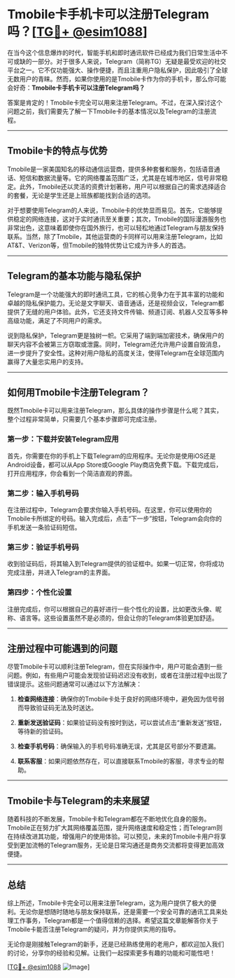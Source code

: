 # Tmobile卡手机卡可以注册Telegram吗？[[TG💪+ @esim1088](https://t.me/s/esim1088)]

在当今这个信息爆炸的时代，智能手机和即时通讯软件已经成为我们日常生活中不可或缺的一部分。对于很多人来说，Telegram（简称TG）无疑是最受欢迎的社交平台之一。它不仅功能强大、操作便捷，而且注重用户隐私保护，因此吸引了全球无数用户的青睐。然而，如果你使用的是Tmobile卡作为你的手机卡，那么你可能会好奇：**Tmobile卡手机卡可以注册Telegram吗？**

答案是肯定的！Tmobile卡完全可以用来注册Telegram。不过，在深入探讨这个问题之前，我们需要先了解一下Tmobile卡的基本情况以及Telegram的注册流程。

---

## Tmobile卡的特点与优势

Tmobile是一家美国知名的移动通信运营商，提供多种套餐和服务，包括语音通话、短信和数据流量等。它的网络覆盖范围广泛，尤其是在城市地区，信号非常稳定。此外，Tmobile还以灵活的资费计划著称，用户可以根据自己的需求选择适合的套餐，无论是学生还是上班族都能找到合适的选项。

对于想要使用Telegram的人来说，Tmobile卡的优势显而易见。首先，它能够提供稳定的网络连接，这对于实时通讯至关重要；其次，Tmobile的国际漫游服务也非常出色，这意味着即使你在国外旅行，也可以轻松地通过Telegram与朋友保持联系。当然，除了Tmobile，其他运营商的卡同样可以用来注册Telegram，比如AT&T、Verizon等，但Tmobile的独特优势让它成为许多人的首选。

---

## Telegram的基本功能与隐私保护

Telegram是一个功能强大的即时通讯工具，它的核心竞争力在于其丰富的功能和卓越的隐私保护能力。无论是文字聊天、语音通话，还是视频会议，Telegram都提供了无缝的用户体验。此外，它还支持文件传输、频道订阅、机器人交互等多种高级功能，满足了不同用户的需求。

说到隐私保护，Telegram更是独树一帜。它采用了端到端加密技术，确保用户的聊天内容不会被第三方窃取或泄露。同时，Telegram还允许用户设置自毁消息，进一步提升了安全性。这种对用户隐私的高度关注，使得Telegram在全球范围内赢得了大量忠实用户的支持。

---

## 如何用Tmobile卡注册Telegram？

既然Tmobile卡可以用来注册Telegram，那么具体的操作步骤是什么呢？其实，整个过程非常简单，只需要几个基本步骤即可完成注册。

### 第一步：下载并安装Telegram应用

首先，你需要在你的手机上下载Telegram的应用程序。无论你是使用iOS还是Android设备，都可以从App Store或Google Play商店免费下载。下载完成后，打开应用程序，你会看到一个简洁直观的界面。

### 第二步：输入手机号码

在注册过程中，Telegram会要求你输入手机号码。在这里，你可以使用你的Tmobile卡所绑定的号码。输入完成后，点击“下一步”按钮，Telegram会向你的手机发送一条验证码短信。

### 第三步：验证手机号码

收到验证码后，将其输入到Telegram提供的验证框中。如果一切正常，你将成功完成注册，并进入Telegram的主界面。

### 第四步：个性化设置

注册完成后，你可以根据自己的喜好进行一些个性化的设置，比如更改头像、昵称、语言等。这些设置虽然不是必须的，但会让你的Telegram体验更加舒适。

---

## 注册过程中可能遇到的问题

尽管Tmobile卡可以顺利注册Telegram，但在实际操作中，用户可能会遇到一些问题。例如，有些用户可能会发现验证码迟迟没有收到，或者在注册过程中出现了错误提示。这些问题通常可以通过以下方法解决：

1. **检查网络连接**：确保你的Tmobile卡处于良好的网络环境中，避免因为信号弱而导致验证码无法及时送达。
   
2. **重新发送验证码**：如果验证码没有按时到达，可以尝试点击“重新发送”按钮，等待新的验证码。

3. **检查手机号码**：确保输入的手机号码准确无误，尤其是区号部分不要遗漏。

4. **联系客服**：如果问题依然存在，可以直接联系Tmobile的客服，寻求专业的帮助。

---

## Tmobile卡与Telegram的未来展望

随着科技的不断发展，Tmobile卡和Telegram都在不断地优化自身的服务。Tmobile正在努力扩大其网络覆盖范围，提升网络速度和稳定性；而Telegram则在持续改进其功能，增强用户的使用体验。可以预见，未来的Tmobile卡用户将享受到更加流畅的Telegram服务，无论是日常沟通还是商务交流都将变得更加高效便捷。

---

## 总结

综上所述，Tmobile卡完全可以用来注册Telegram，这为用户提供了极大的便利。无论你是想随时随地与朋友保持联系，还是需要一个安全可靠的通讯工具来处理工作事务，Telegram都是一个值得信赖的选择。希望这篇文章能解答你关于Tmobile卡能否注册Telegram的疑问，并为你提供实用的指导。

无论你是刚接触Telegram的新手，还是已经熟练使用的老用户，都欢迎加入我们的讨论，分享你的经验和见解。让我们一起探索更多有趣的功能和可能性吧！

[[TG💪+ @esim1088](https://t.me/s/esim1088) ![Image](https://i.postimg.cc/4NQfJmqS/Snipaste-2025-05-13-00-14-12.png)]